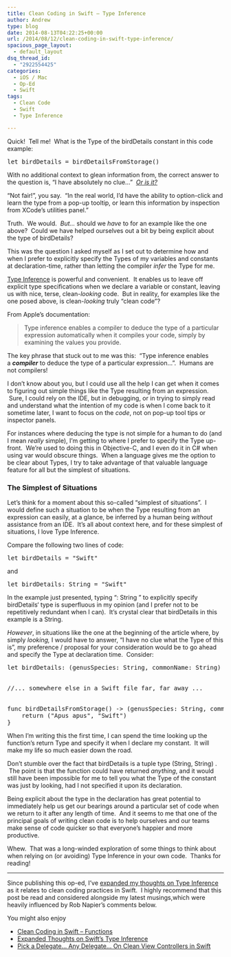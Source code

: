 ```yaml
---
title: Clean Coding in Swift – Type Inference
author: Andrew
type: blog
date: 2014-08-13T04:22:25+00:00
url: /2014/08/12/clean-coding-in-swift-type-inference/
spacious_page_layout:
  - default_layout
dsq_thread_id:
  - "2922554425"
categories:
  - iOS / Mac
  - Op-Ed
  - Swift
tags:
  - Clean Code
  - Swift
  - Type Inference

---
```

Quick!  Tell me!  What is the Type of the <span class="lang:swift decode:true  crayon-inline">birdDetails</span> constant in this code example:

<pre class="toolbar:2 lang:swift decode:true ">let birdDetails = birdDetailsFromStorage()</pre>

With no additional context to glean information from, the correct answer to the question is, &#8220;I have absolutely no clue&#8230;&#8221;  <a title="Expanded Thoughts on Swift’s Type Inference" href="http://www.andrewcbancroft.com/2014/08/20/expanded-thoughts-on-swifts-type-inference/" target="_blank"><em>Or is it?</em></a>

&#8220;Not fair!&#8221;, you say.  &#8220;In the real world, I&#8217;d have the ability to option-click and learn the type from a pop-up tooltip, or learn this information by inspection from XCode&#8217;s utilities panel.&#8221;

Truth.  We would.  _But&#8230;_ should we _have_ to for an example like the one above?  Could we have helped ourselves out a bit by being explicit about the type of <span class="lang:swift decode:true  crayon-inline">birdDetails</span>?

This was the question I asked myself as I set out to determine how and when I prefer to explicitly specify the Types of my variables and constants at declaration-time, rather than letting the compiler _infer_ the Type for me.

<a title="Apple Documentation - Type Inference" href="https://developer.apple.com/library/prerelease/mac/documentation/Swift/Conceptual/Swift_Programming_Language/TheBasics.html#//apple_ref/doc/uid/TP40014097-CH5-XID_468" target="_blank">Type Inference</a> is powerful and convenient.  It enables us to leave off explicit type specifications when we declare a variable or constant, leaving us with nice, terse, clean-_looking_ code.  But in reality, for examples like the one posed above, is clean-_looking_ truly &#8220;clean code&#8221;?

From Apple&#8217;s documentation:

> <span style="color: #414141;">Type inference enables a compiler to deduce the type of a particular expression automatically when it compiles your code, simply by examining the values you provide.</span>

The key phrase that stuck out to me was this:  &#8220;Type inference enables a **_compiler_** to deduce the type of a particular expression&#8230;&#8221;.  Humans are not compilers!

I don&#8217;t know about you, but I could use all the help I can get when it comes to figuring out simple things like the Type resulting from an expression.  Sure, I could rely on the IDE, but in debugging, or in trying to simply read and understand what the intention of my code is when I come back to it sometime later, I want to focus on the _code_, not on pop-up tool tips or inspector panels.

For instances where deducing the type is not simple for a human to do (and I mean _really_ simple), I&#8217;m getting to where I prefer to specify the Type up-front.  We&#8217;re used to doing this in Objective-C, and I even do it in C# when using <span class="lang:c# decode:true  crayon-inline ">var</span> would obscure things.  When a language gives me the option to be clear about Types, I try to take advantage of that valuable language feature for all but the simplest of situations.

### The Simplest of Situations

Let&#8217;s think for a moment about this so-called &#8220;simplest of situations&#8221;.  I would define such a situation to be when the Type resulting from an expression can easily, at a glance, be inferred by a human being _without_ assistance from an IDE.  It&#8217;s all about context here, and for these simplest of situations, I love Type Inference.

Compare the following two lines of code:

<pre class="toolbar:2 lang:swift decode:true">let birdDetails = "Swift"</pre>

and

<pre class="toolbar:2 lang:swift decode:true ">let birdDetails: String = "Swift"</pre>

In the example just presented, typing &#8220;<span class="lang:swift decode:true crayon-inline">: String</span> &#8221; to explicitly specify <span class="lang:swift decode:true crayon-inline">birdDetails</span>&#8216; type is superfluous in my opinion (and I prefer not to be repetitively redundant when I can).  It&#8217;s crystal clear that <span class="lang:swift decode:true crayon-inline">birdDetails</span> in this example is a <span class="lang:swift decode:true crayon-inline">String</span>.

_However_, in situations like the one at the beginning of the article where, by simply _looking,_ I would have to answer, &#8220;I have no clue what the Type of this is&#8221;, my preference / proposal for your consideration would be to go ahead and specify the Type at declaration time.  Consider:

<pre class="lang:swift decode:true">let birdDetails: (genusSpecies: String, commonName: String) = birdDetailsFromStorage()


//... somewhere else in a Swift file far, far away ...


func birdDetailsFromStorage() -&gt; (genusSpecies: String, commonName: String) {
    return ("Apus apus", "Swift")
}</pre>

When I&#8217;m writing this the first time, I can spend the time looking up the function&#8217;s return Type and specify it when I declare my constant.  It will make my life so much easier down the road.

Don&#8217;t stumble over the fact that <span class="lang:swift decode:true crayon-inline ">birdDetails</span> is a <span class="lang:swift decode:true crayon-inline">tuple type (String, String)</span> .  The point is that the function could have returned _anything_, and it would still have been impossible for me to tell you what the Type of the constant was just by looking, had I not specified it upon its declaration.

Being explicit about the type in the declaration has great potential to immediately help us get our bearings around a particular set of code when we return to it after any length of time.  And it seems to me that one of the principal goals of writing clean code is to help ourselves and our teams make sense of code quicker so that everyone&#8217;s happier and more productive.

Whew.  That was a long-winded exploration of some things to think about when relying on (or avoiding) Type Inference in your own code.  Thanks for reading!

* * *

Since publishing this op-ed, I&#8217;ve <a title="Expanded Thoughts on Swift’s Type Inference" href="http://www.andrewcbancroft.com/2014/08/20/expanded-thoughts-on-swifts-type-inference/" target="_blank">expanded my thoughts on Type Inference</a> as it relates to clean coding practices in Swift.  I highly recommend that this post be read and considered alongside my latest musings,which were heavily influenced by Rob Napier&#8217;s comments below.

<div class="related-posts">
  <p>
    You might also enjoy
  </p>
  
  <ul>
    <li>
      <a title="Clean Coding in Swift – Functions" href="http://www.andrewcbancroft.com/2014/08/07/clean-coding-in-swift-functions/" target="_blank">Clean Coding in Swift – Functions</a>
    </li>
    <li>
      <a title="Expanded Thoughts on Swift’s Type Inference" href="http://www.andrewcbancroft.com/2014/08/20/expanded-thoughts-on-swifts-type-inference/" target="_blank">Expanded Thoughts on Swift&#8217;s Type Inference</a>
    </li>
    <li>
      <a title="Pick a Delegate… Any Delegate… On Clean View Controllers in Swift" href="http://www.andrewcbancroft.com/2014/08/26/pick-a-delegate-clean-view-controllers-in-swift/" target="_blank">Pick a Delegate… Any Delegate… On Clean View Controllers in Swift</a>
    </li>
  </ul>
</div>